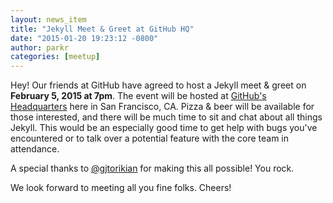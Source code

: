```yaml
---
layout: news_item
title: "Jekyll Meet & Greet at GitHub HQ"
date: "2015-01-20 19:23:12 -0800"
author: parkr
categories: [meetup]
---
```


Hey! Our friends at GitHub have agreed to host a Jekyll meet & greet on
**February 5, 2015 at 7pm**. The event will be hosted at
[GitHub's Headquarters](https://goo.gl/maps/Bmy7i)
here in San Francisco, CA. Pizza & beer will be available for those interested,
and there will be much time to sit and chat about all things Jekyll. This would
be an especially good time to get help with bugs you've encountered or to talk
over a potential feature with the core team in attendance.

A special thanks to [@gjtorikian](https://github.com/gjtorikian) for making this
all possible! You rock.

We look forward to meeting all you fine folks. Cheers!
